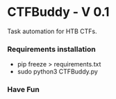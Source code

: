 # CTFBuddy - V 0.1
Task automation for HTB CTFs.

### Requirements installation
* pip freeze > requirements.txt
* sudo python3 CTFBuddy.py

### Have Fun
